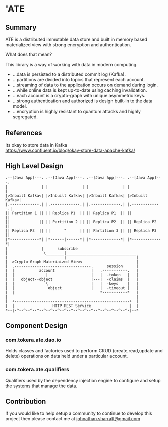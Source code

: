 'ATE
===

## Summary

ATE is a distributed immutable data store and built in memory based materialized
view with strong encryption and authentication.

What does that mean?

This library is a way of working with data in modern computing.
* ...data is persisted to a distributed commit log (Kafka).
* ...partitions are divided into topics that represent each account.
* ...streaming of data to the application occurs on demand during login.
* ...while online data is kept up-to-date using caching invalidation.
* ...each account is a crypto-graph with unique asymmetric keys.
* ...strong authentication and authorized is design built-in to the data model.
* ...encryption is highly resistant to quantum attacks and highly segregated.

## References

Its okay to store data in Kafka  
https://www.confluent.io/blog/okay-store-data-apache-kafka/

## High Level Design

    .--[Java App]---. .--[Java App]---. .--[Java App]---. .--[Java App]---.
    |               | |               | |               | |               |
    |>Inbuilt Kafka<| |>Inbuilt Kafka<| |>Inbuilt Kafka<| |>Inbuilt Kafka<|
    |.-------------.| |.-------------.| |.-------------.| |.-------------.|
    || Partition 1 || || Replica P1  || || Replica P1  || ||             ||
    ||             || || Partition 2 || || Replica P2  || || Replica P2  ||
    || Replica P3  || ||      ^      || || Partition 3 || || Replica P3  ||
    |*-------------*| |*------|------*| |*-------------*| |*-------------*|
    |               |      subscribe
    |                \________|_______________________________
    |                         |                               |
    |  >Crypto-Graph Materiaized View<                        |
    |  .----------------------------------.      session      |
    |  |           account                |   .-----------.   |
    |  |              |                   |   |  -token   |   |
    |  |   object--object                 |---|  -claims  |   |
    |  |              \                   |   |  -keys    |   |
    |  |               object             |   |  -timeout |   |
    |  |                                      *-----------*   |
    |                                                         |
    |  +---------------------------------------------------+  |
    |  |                 HTTP REST Service                 |  |
    *--|-^--^--^--^--^--^--^--^--^--^--^--^--^--^--^--^--^-|--*

## Component Design

### com.tokera.ate.dao.io

Holds classes and factories used to perform CRUD (create,read,update and delete)
operations on data held under a particular account.

### com.tokera.ate.qualifiers

Qualifiers used by the dependency injection engine to configure and setup the
systems that manage the data.

## Contribution

If you would like to help setup a community to continue to develop this project
then please contact me at [johnathan.sharratt@gmail.com](johnathan.sharratt@gmail.com)